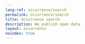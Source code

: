 ```yaml
---
lang-ref: occurrence/search
permalink: occurrence/search
title: Occurrence search
description: We publish open data
layout: occurrence
noindex: true
---
```

